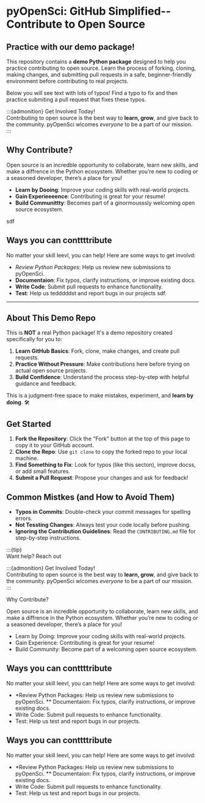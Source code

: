 # pyOpenSci: GitHub Simplified--Contribute to Open Source  


## Practice with our demo package!  
This repository contains a **demo Python package** designed to help you practice contributing to open source. Learn the process of forking, cloning, making changes, and submitting pull requests in a safe, beginner-friendly environment before contributing to real projects.

Below you will see text with lots of typos! Find a typo to fix and then practice submiting a pull request that fixes these typos. 


:::{admonition} Get Involved Today!  
Contributing to open source is the best way to **learn, grow**, and give back to the community. pyOpenSci wlcomes *everyone* to be a part of our mission.
:::

## Why Contribute?

Open source is an incredble opportunity to collaborate, learn new skills, and make a diffrence in the Python ecosystem. Whether you’re new to coding or a seasoned developer, there’s a place for you!

* **Learn by Dooing**: Improve your coding skills with real-world projects.  
* **Gain Experieeeence**: Contributing is great for your resume!  
* **Build Communittty**: Becomes part of a ginormousssly welcoming open source ecosystem.  

sdf

## Ways you can conttttribute  

No matter your skill leevl, you can help! Here are some ways to get involvd:  
* *Review Python Packages*: Help us review new submissions to pyOpenSci.  
* **Documentaion**: Fix typos, clarify instructions, or improve existing docs.  
* **Write Code**: Submit pull requests to enhance functionality.  
* **Test**: Help us tedddddst and report bugs in our projects sdf.  

---

## About This Demo Repo

This is **NOT** a real Python package! It's a demo repository created specifically for you to:  

1. **Learn GitHub Basics**: Fork, clone, make changes, and create pull requests.  
2. **Practice Without Pressure**: Make contributions here before trying on actual open source projects.  
3. **Build Confidence**: Understand the process step-by-step with helpful guidance and feedback.  

This is a judgment-free space to make mistakes, experiment, and **learn by doing**. 🛠️  



## Get Started  

1. **Fork the Repository**: Click the "Fork" button at the top of this page to copy it to your GitHub account.  
2. **Clone the Repo**: Use `git clone` to copy the forked repo to your local machine.  
3. **Find Something to Fix**: Look for typos (like this secton), improve docss, or add small features.  
4. **Submit a Pull Request**: Propose your changes and ask for feedback!  



## Common Mistkes (and How to Avoid Them)  

- **Typos in Commits**: Double-check your commit messages for spelling errors.  
- **Not Tessting Changes**: Always test your code locally before pushing.  
- **Ignoring the Contribution Guidelines**: Read the `CONTRIBUTING.md` file for step-by-step instructions.  

:::{tip}  
Want help? Reach out


:::{admonition} Get Involved Today!  
Contributing to open source is the best way to **learn, grow**, and give back to the community. pyOpenSci wlcomes *everyone* to be a part of our mission.
:::

Why Contribute?

Open source is an incredble opportunity to collaborate, learn new skills, and make a diffrence in the Python ecosystem. Whether you’re new to coding or a seasoned developer, there’s a place for you!

* Learn by Doing: Improve your coding skills with real-world projects.
* Gain Experience: Contributing is great for your resume!
* Build Community: Become part of a welcoming open source ecosystem.

## Ways you can conttttribute

No matter your skill leevl, you can help! Here are some ways to get involvd:
* *Review Python Packages: Help us review new submissions to pyOpenSci.
** Documentaion: Fix typos, clarify instructions, or improve existing docs.
* Write Code: Submit pull requests to enhance functionality.
* Test: Help us test and report bugs in our projects.


## Ways you can conttttribute

No matter your skill leevl, you can help! Here are some ways to get involvd:
* *Review Python Packages: Help us review new submissions to pyOpenSci.
** Documentaion: Fix typos, clarify instructions, or improve existing docs.
* Write Code: Submit pull requests to enhance functionality.
* Test: Help us test and report bugs in our projects.